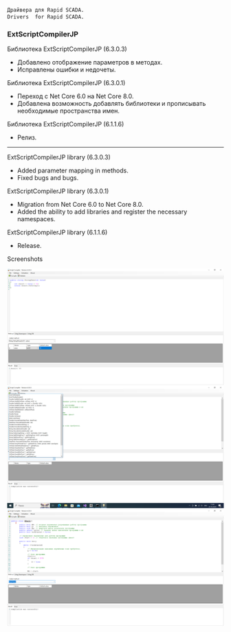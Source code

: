 	Драйвера для Rapid SCADA.
	Drivers  for Rapid SCADA.


	
### ExtScriptCompilerJP
Библиотека ExtScriptCompilerJP (6.3.0.3)
- Добавлено отображение параметров в методах.
- Исправлены ошибки и недочеты.

Библиотека ExtScriptCompilerJP (6.3.0.1)
- Переход с Net Core 6.0 на Net Core 8.0.
- Добавлена возможность добавлять библиотеки и прописывать необходимые пространства имен.

Библиотека ExtScriptCompilerJP (6.1.1.6)
- Релиз.
---------------------------------------------------------------------------
ExtScriptCompilerJP library (6.3.0.3)
- Added parameter mapping in methods.
- Fixed bugs and bugs.

ExtScriptCompilerJP library (6.3.0.1)
- Migration from Net Core 6.0 to Net Core 8.0.
- Added the ability to add libraries and register the necessary namespaces.

ExtScriptCompilerJP library (6.1.1.6)
- Release.


Screenshots

![ExtScriptCompilerJP](https://raw.githubusercontent.com/JurasskPark/RapidScada_v6/master/SharewareDrivers/ScadaAdmin/ScriptCompilerJP/Source/ExtScriptCompilerJP_000.png)
![ExtScriptCompilerJP](https://raw.githubusercontent.com/JurasskPark/RapidScada_v6/master/SharewareDrivers/ScadaAdmin/ScriptCompilerJP/Source/ExtScriptCompilerJP_001.png)
![ExtScriptCompilerJP](https://raw.githubusercontent.com/JurasskPark/RapidScada_v6/master/SharewareDrivers/ScadaAdmin/ScriptCompilerJP/Source/ExtScriptCompilerJP_002.png)
